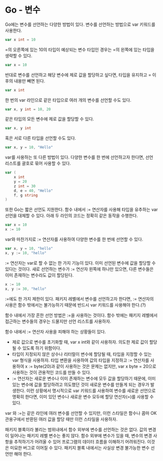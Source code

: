 # Go - 변수

Go에는 변수를 선언하는 다양한 방법이 있다. 변수를 선언하는 방법으로 var 키워드를 사용한다.

```go
var x int = 10
```

=의 오른쪽에 있는 10의 타입이 예상되는 변수 타입인 경우는 =의 왼쪽에 있는 타입을 생략할 수 있다.

```go
var x = 10
```

반대로 변수를 선언하고 해당 변수에 제로 값을 할당하고 싶다면, 타입을 유지하고 = 이후의 내용만 빼면 된다.

```go
var x int
```

한 번의 var 라인으로 같은 타입으로 여러 개의 변수를 선언할 수도 있다.

```go
var x, y int = 10, 20
```

같은 타입의 모든 변수에 제로 값을 할당할 수 있다.

```go
var x, y int
```

혹은 서로 다른 타입을 선언할 수도 있다.

```go
var x, y = 10, "Hello"
```



var를 사용하는 또 다른 방법이 있다. 다양한 변수를 한 번에 선언하고자 한다면, 선언 리스트를 괄호로 묶어 사용할 수 있다.

```go
var (
	x int
    y = 20
    z int = 30
    d, e = 40, "Hello"
    f, g string
)
```

또한 Go는 짧은 선언도 지원한다. 함수 내에서 := 연산자를 사용해 타입을 유추하는 var 선언을 대체할 수 있다. 아래 두 라인의 코드는 정확히 같은 동작을 수행한다.

```go
var x = 10
x := 10
```

var와 마찬가지로 := 연산자를 사용하여 다양한 변수를 한 번에 선언할 수 있다.

```go
var x, y = 10, "hello"
x, y := 10, "hello"
```

:= 연산자는 var로 할 수 없는 한 가지 기능이 있다. 이미 선언된 변수에 값을 할당할 수 있다는 것이다. 새로 선언하는 변수가 := 연산자 왼쪽에 하나만 있으면, 다른 변수들은 이미 존재하는 변수라도 값이 할당된다.

```go
x := 10
x, y := 30, "hello"
```

:=에도 한 가지 제한이 있다. 패키지 레벨에서 변수를 선언하고자 한다면, := 연산자의 사용은 함수 밖에서는 불가능하기 때문에 반드시 var 키워드를 사용해야 한다.(?)

함수 내에서 가장 흔한 선언 방법은 :=을 사용하는 것이다. 함수 밖에는 패키지 레벨에서 접근하는 변수들의 경우는 드물지만 선언 리스트를 사용하자.

함수 내에서 := 연산자 사용을 피해야 하는 상황들이 있다.

- 제로 값으로 변수를 초기화할 때, var x int와 같이 사용하자. 의도한 제로 값이 할당될 수 있도록 하기 위함이다.
- 타입이 지정되지 않은 상수나 리터럴이 변수에 할당될 때, 타입을 지정할 수 있는 var 형식을 사용하자. 타입 변환을 사용하여 값의 타입을 지정하고 := 연산자를 사용하여 x := byte(20)과 같이 사용하는 것은 문제는 없지만, var x byte = 20으로 사용하는 것이 관용적인 코드를 만들 수 있다.
- := 연산자는 새로운 변수나 이미 존재하는 변수에 모두 값을 할당하기 때문에, 이미 있는 변수에 값을 할당하려고 의도했던 것이 새로운 변수를 만들게 되는 경우가 발생한다. 이런 상황에서 명시적으로 var 키워드를 사용하여 변수를 새로운 선언으로 명확히 한다면, 이미 있던 변수나 새로운 변수 모두에 할당 연산자(=)를 사용할 수 있다.

var 와 :=는 같은 라인에 여러 변수를 선언할 수 있지만, 이런 스타일은 함수나 콤마 OK 관용구에서 반환된 여러 값을 할당 때만 이런 스타일을 사용하자.

패키지 블록이라 불리는 범위내에서 함수 외부에 변수를 선언하는 것은 없다. 값의 변경이 일어나는 패키지 레벨 변수는 좋지 않다. 함수 외부에 변수가 있을 때, 변수의 변경 사항을 추적하기가 어려울 수 있어 프로그램의 데이터 흐름을 이해하기 어려워진다. 이것은 미묘한 버그로 이어질 수 있다. 패키지 블록 내에서는 사실상 변경 불가능한 변수 선언만 해야 한다.